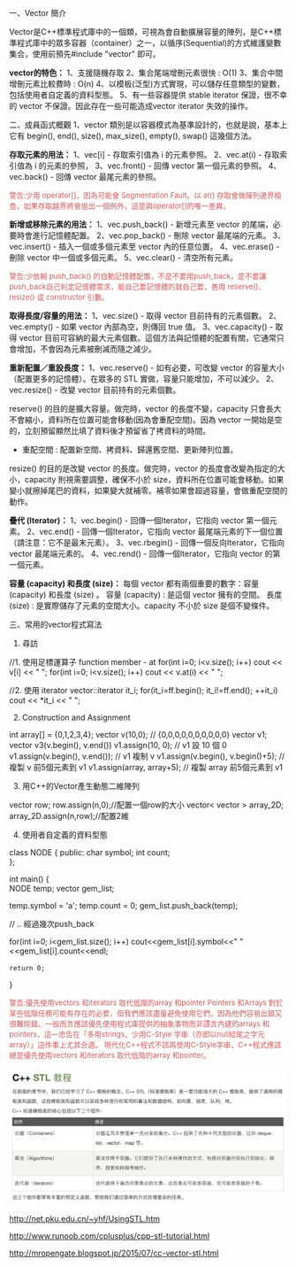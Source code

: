 一、Vector 簡介

Vector是C++標準程式庫中的一個類，可視為會自動擴展容量的陣列，是C++標準程式庫中的眾多容器（container）之一，以循序(Sequential)的方式維護變數集合，使用前預先#include "vector" 即可。

**vector的特色：**
1、支援隨機存取
2、集合尾端增刪元素很快 : O(1)
3、集合中間增刪元素比較費時 : O(n)
4、以模板(泛型)方式實現，可以儲存任意類型的變數，包括使用者自定義的資料型態。
5、有一些容器提供 stable iterator 保證，很不幸的 vector 不保證。因此存在一些可能造成vector iterator 失效的操作。

二、成員函式概觀
1、vector 類別是以容器模式為基準設計的，也就是說，基本上它有 begin(), end(), size(), max_size(), empty(), swap()  這幾個方法。


**存取元素的用法：**
1、vec[i] - 存取索引值為 i 的元素參照。
2、vec.at(i) - 存取索引值為 i 的元素的參照，
3、vec.front() - 回傳 vector 第一個元素的參照。
4、vec.back() - 回傳 vector 最尾元素的參照。

<font color="#CD5C5C" size = "2px">警告:少用 operator[]，因為可能會 Segmentation Fault。以 at() 存取會做陣列邊界檢查，如果存取越界將會拋出一個例外，這是與operator[]的唯一差異。</font>



**新增或移除元素的用法：**
1、vec.push_back() - 新增元素至 vector 的尾端，必要時會進行記憶體配置。
2、vec.pop_back() - 刪除 vector 最尾端的元素。
3、vec.insert() - 插入一個或多個元素至 vector 內的任意位置。
4、vec.erase() - 刪除 vector 中一個或多個元素。
5、vec.clear() - 清空所有元素。



<font color="#CD5C5C" size = "2px">警告:少依賴 push_back() 的自動記憶體配置，不是不要用push_back，是不要讓push_back自己判定記憶體需求，能自己要記憶體的就自己要，善用 reserve()、resize() 或 constructor 引數。</font>



**取得長度/容量的用法：**
1、vec.size() - 取得 vector 目前持有的元素個數。
2、vec.empty() - 如果 vector 內部為空，則傳回 true 值。
3、vec.capacity() - 取得 vector 目前可容納的最大元素個數。這個方法與記憶體的配置有關，它通常只會增加，不會因為元素被刪減而隨之減少。

**重新配置／重設長度：**
1、vec.reserve() - 如有必要，可改變 vector 的容量大小（配置更多的記憶體）。在眾多的 STL 實做，容量只能增加，不可以減少。
2、vec.resize() - 改變 vector 目前持有的元素個數。

reserve() 的目的是擴大容量。做完時，vector 的長度不變，capacity 只會長大不會縮小，資料所在位置可能會移動(因為會重配空間)。因為 vector 一開始是空的，立刻預留顯然比填了資料後才預留省了拷資料的時間。
* 重配空間 : 配置新空間、拷資料、歸還舊空間、更新陣列位置。

resize() 的目的是改變 vector 的長度。做完時，vector 的長度會改變為指定的大小，capacity 則視需要調整，確保不小於 size，資料所在位置可能會移動。如果變小就擦掉尾巴的資料，如果變大就補零。補零如果會超過容量，會做重配空間的動作。

**疊代 (Iterator)：**
1、vec.begin() - 回傳一個Iterator，它指向 vector 第一個元素。
2、vec.end() - 回傳一個Iterator，它指向 vector 最尾端元素的下一個位置（請注意：它不是最末元素）。
3、vec.rbegin() - 回傳一個反向Iterator，它指向 vector 最尾端元素的。
4、vec.rend() - 回傳一個Iterator，它指向 vector 的第一個元素。


**容量 (capacity) 和長度 (size)：**
每個 vector 都有兩個重要的數字：容量 (capacity) 和長度 (size) 。
容量 (capacity) : 是這個 vector  擁有的空間。
長度 (size) : 是實際儲存了元素的空間大小。capacity 不小於 size 是個不變條件。






三、常用的vector程式寫法
1. 尋訪

//1. 使用足標運算子 function member - at
for(int i=0; i<v.size(); i++) cout << v[i] << " ";
for(int i=0; i<v.size(); i++) cout << v.at(i) << " ";

//2. 使用 iterator
vector<int>::iterator it_i;
for(it_i=ff.begin(); it_i!=ff.end(); ++it_i) cout << *it_i << " "; 


2. Construction and Assignment


int array[] = {0,1,2,3,4};
vector v(10,0); // {0,0,0,0,0,0,0,0,0,0}
vector v1;
vector v3(v.begin(), v.end())
v1.assign(10, 0); // v1 設 10 個 0
v1.assign(v.begin(), v.end()); // v1 複制 v
v1.assign(v.begin(), v.begin()+5); // 複製 v 前5個元素到 v1
v1.assign(array, array+5); // 複製 array 前5個元素到 v1


3. 用C++的Vector產生動態二維陣列


vector<int> row;
row.assign(n,0);//配置一個row的大小
vector< vector<int> > array_2D;
array_2D.assign(n,row);//配置2維


4. 使用者自定義的資料型態


class NODE
{
    public:
        char symbol;
        int  count;  
};

int main() 
{   
 NODE temp;
 vector<NODE> gem_list;
 
 temp.symbol = 'a';
 temp.count = 0;
 gem_list.push_back(temp);
 
 // .. 經過幾次push_back
 
 for(int i=0; i<gem_list.size(); i++)
 cout<<gem_list[i].symbol<<" "<<gem_list[i].count<<endl;
 
    return 0;
}


<font color="#CD5C5C" size = "2px">警告:優先使用vectors 和iterators 取代低階的array 和pointer
Pointers 和Arrays 對於某些低階任務可能有存在的必要，但我們應該盡量避免使用它們，因為他們容易出錯又很難除錯。一般而言應該優先使用程式庫提供的抽象事物而非語言內建的arrays 和pointers，這一忠告在「多用strings，少用C-Style 字串（亦即以null結尾之字元array）」這件事上尤其合適。
現代化C++程式不該再使用C-Style字串，C++程式應該總是優先使用vectors 和iterators 取代低階的array 和pointer。</font>

![](resources/6ABEE2328C3C2B831BC6834C3E82E5EA.jpg)

<http://net.pku.edu.cn/~yhf/UsingSTL.htm>

<http://www.runoob.com/cplusplus/cpp-stl-tutorial.html>

<http://mropengate.blogspot.jp/2015/07/cc-vector-stl.html>